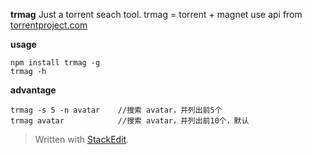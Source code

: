 **trmag**
Just a torrent seach tool.
trmag = torrent + magnet
use api from [torrentproject.com](http://torrentproject.com)

**usage**
```shell
npm install trmag -g
trmag -h
```

**advantage**
```shell
trmag -s 5 -n avatar    //搜索 avatar，并列出前5个
trmag avatar            //搜索 avatar，并列出前10个，默认
```

> Written with [StackEdit](https://stackedit.io/).